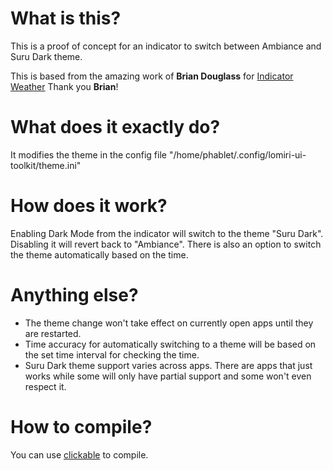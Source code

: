 # What is this?
This is a proof of concept for an indicator to switch between Ambiance and Suru Dark theme.

This is based from the amazing work of **Brian Douglass** for [Indicator Weather](https://gitlab.com/bhdouglass/indicator-weather)
Thank you **Brian**!

# What does it exactly do?
It modifies the theme in the config file "/home/phablet/.config/lomiri-ui-toolkit/theme.ini"

# How does it work?
Enabling Dark Mode from the indicator will switch to the theme "Suru Dark". Disabling it will revert back to "Ambiance". There is also an option to switch the theme automatically based on the time.

# Anything else?
- The theme change won't take effect on currently open apps until they are restarted. 
- Time accuracy for automatically switching to a theme will be based on the set time interval for checking the time.
- Suru Dark theme support varies across apps. There are apps that just works while some will only have partial support and some won't even respect it.

# How to compile?
You can use [clickable](https://clickable-ut.dev) to compile.
